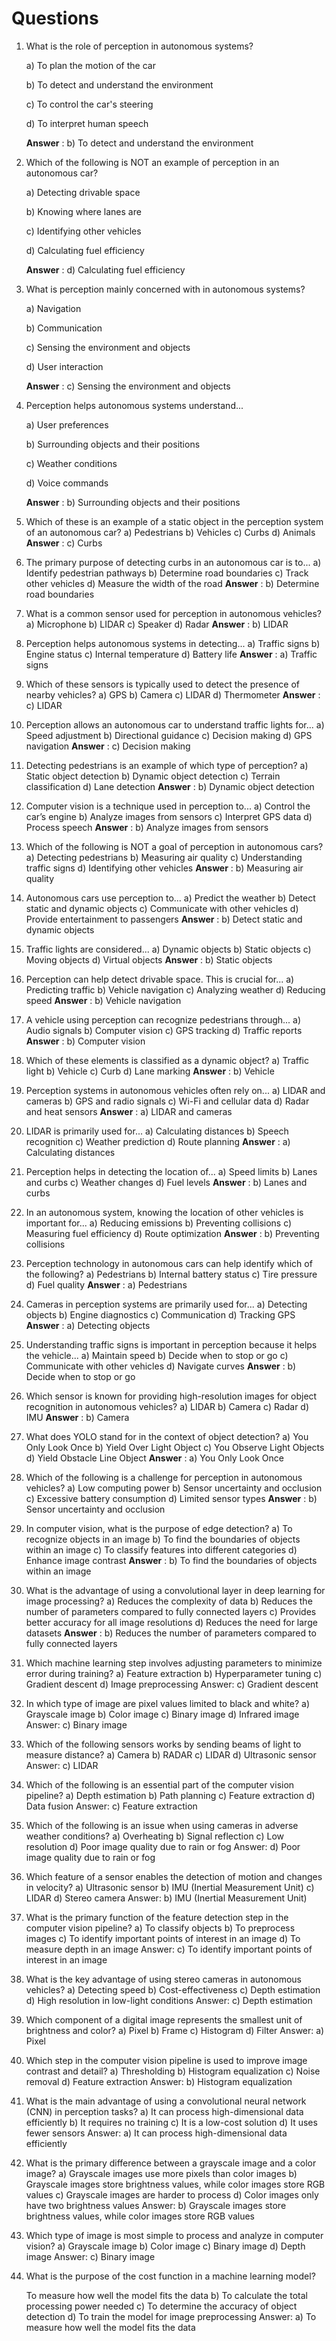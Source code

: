 # Questions

1. What is the role of perception in autonomous systems?

   a) To plan the motion of the car

   b) To detect and understand the environment

   c) To control the car's steering

   d) To interpret human speech

   **Answer** : b) To detect and understand the environment

1. Which of the following is NOT an example of perception in an autonomous car?

   a) Detecting drivable space

   b) Knowing where lanes are

   c) Identifying other vehicles

   d) Calculating fuel efficiency

   **Answer** : d) Calculating fuel efficiency

1. What is perception mainly concerned with in autonomous systems?
   
   a) Navigation
   
   b) Communication
   
   c) Sensing the environment and objects
   
   d) User interaction
   
   **Answer** : c) Sensing the environment and objects

1. Perception helps autonomous systems understand...
   
   a) User preferences
   
   b) Surrounding objects and their positions
   
   c) Weather conditions
   
   d) Voice commands
   
   **Answer** : b) Surrounding objects and their positions
1. Which of these is an example of a static object in the perception system of an autonomous car?
   a) Pedestrians
   b) Vehicles
   c) Curbs
   d) Animals
   **Answer** : c) Curbs
1. The primary purpose of detecting curbs in an autonomous car is to...
   a) Identify pedestrian pathways
   b) Determine road boundaries
   c) Track other vehicles
   d) Measure the width of the road
   **Answer** : b) Determine road boundaries
1. What is a common sensor used for perception in autonomous vehicles?
   a) Microphone
   b) LIDAR
   c) Speaker
   d) Radar
   **Answer** : b) LIDAR
1. Perception helps autonomous systems in detecting...
   a) Traffic signs
   b) Engine status
   c) Internal temperature
   d) Battery life
   **Answer** : a) Traffic signs
1. Which of these sensors is typically used to detect the presence of nearby vehicles?
   a) GPS
   b) Camera
   c) LIDAR
   d) Thermometer
   **Answer** : c) LIDAR
1. Perception allows an autonomous car to understand traffic lights for...
   a) Speed adjustment
   b) Directional guidance
   c) Decision making
   d) GPS navigation
   **Answer** : c) Decision making
1. Detecting pedestrians is an example of which type of perception?
   a) Static object detection
   b) Dynamic object detection
   c) Terrain classification
   d) Lane detection
   **Answer** : b) Dynamic object detection
1. Computer vision is a technique used in perception to...
   a) Control the car’s engine
   b) Analyze images from sensors
   c) Interpret GPS data
   d) Process speech
   **Answer** : b) Analyze images from sensors
1. Which of the following is NOT a goal of perception in autonomous cars?
   a) Detecting pedestrians
   b) Measuring air quality
   c) Understanding traffic signs
   d) Identifying other vehicles
   **Answer** : b) Measuring air quality
1. Autonomous cars use perception to...
   a) Predict the weather
   b) Detect static and dynamic objects
   c) Communicate with other vehicles
   d) Provide entertainment to passengers
   **Answer** : b) Detect static and dynamic objects
1. Traffic lights are considered...
   a) Dynamic objects
   b) Static objects
   c) Moving objects
   d) Virtual objects
   **Answer** : b) Static objects
1. Perception can help detect drivable space. This is crucial for...
   a) Predicting traffic
   b) Vehicle navigation
   c) Analyzing weather
   d) Reducing speed
   **Answer** : b) Vehicle navigation
1. A vehicle using perception can recognize pedestrians through...
   a) Audio signals
   b) Computer vision
   c) GPS tracking
   d) Traffic reports
   **Answer** : b) Computer vision
1. Which of these elements is classified as a dynamic object?
   a) Traffic light
   b) Vehicle
   c) Curb
   d) Lane marking
   **Answer** : b) Vehicle
1. Perception systems in autonomous vehicles often rely on...
   a) LIDAR and cameras
   b) GPS and radio signals
   c) Wi-Fi and cellular data
   d) Radar and heat sensors
   **Answer** : a) LIDAR and cameras
1. LIDAR is primarily used for...
   a) Calculating distances
   b) Speech recognition
   c) Weather prediction
   d) Route planning
   **Answer** : a) Calculating distances
1. Perception helps in detecting the location of...
   a) Speed limits
   b) Lanes and curbs
   c) Weather changes
   d) Fuel levels
   **Answer** : b) Lanes and curbs
1. In an autonomous system, knowing the location of other vehicles is important for...
   a) Reducing emissions
   b) Preventing collisions
   c) Measuring fuel efficiency
   d) Route optimization
   **Answer** : b) Preventing collisions
1. Perception technology in autonomous cars can help identify which of the following?
   a) Pedestrians
   b) Internal battery status
   c) Tire pressure
   d) Fuel quality
   **Answer** : a) Pedestrians
1. Cameras in perception systems are primarily used for...
   a) Detecting objects
   b) Engine diagnostics
   c) Communication
   d) Tracking GPS
   **Answer** : a) Detecting objects
1. Understanding traffic signs is important in perception because it helps the vehicle...
   a) Maintain speed
   b) Decide when to stop or go
   c) Communicate with other vehicles
   d) Navigate curves
   **Answer** : b) Decide when to stop or go
1. Which sensor is known for providing high-resolution images for object recognition in autonomous vehicles?
   a) LIDAR
   b) Camera
   c) Radar
   d) IMU
   **Answer** : b) Camera
1. What does YOLO stand for in the context of object detection?
   a) You Only Look Once
   b) Yield Over Light Object
   c) You Observe Light Objects
   d) Yield Obstacle Line Object
   **Answer** : a) You Only Look Once
1. Which of the following is a challenge for perception in autonomous vehicles?
   a) Low computing power
   b) Sensor uncertainty and occlusion
   c) Excessive battery consumption
   d) Limited sensor types
   **Answer** : b) Sensor uncertainty and occlusion
1. In computer vision, what is the purpose of edge detection?
   a) To recognize objects in an image
   b) To find the boundaries of objects within an image
   c) To classify features into different categories
   d) Enhance image contrast
   **Answer** : b) To find the boundaries of objects within an image
1. What is the advantage of using a convolutional layer in deep learning for image processing?
   a) Reduces the complexity of data
   b) Reduces the number of parameters compared to fully connected layers
   c) Provides better accuracy for all image resolutions
   d) Reduces the need for large datasets
   **Answer** : b) Reduces the number of parameters compared to fully connected layers



1. Which machine learning step involves adjusting parameters to minimize error during training?
   a)	Feature extraction
   b)	Hyperparameter tuning
   c)	Gradient descent
   d)	Image preprocessing
   Answer: c) Gradient descent
4. In which type of image are pixel values limited to black and white?
   a)	Grayscale image
   b)	Color image
   c)	Binary image
   d)	Infrared image
   Answer: c) Binary image
5. Which of the following sensors works by sending beams of light to measure distance?
   a)	Camera
   b)	RADAR
   c)	LIDAR
   d)	Ultrasonic sensor
   Answer: c) LIDAR
6. Which of the following is an essential part of the computer vision pipeline?
   a)	Depth estimation
   b)	Path planning
   c)	Feature extraction
   d)	Data fusion
   Answer: c) Feature extraction
7. Which of the following is an issue when using cameras in adverse weather conditions?
   a)	Overheating
   b)	Signal reflection
   c)	Low resolution
   d)	Poor image quality due to rain or fog
   Answer: d) Poor image quality due to rain or fog
    
8. Which feature of a sensor enables the detection of motion and changes in velocity?
   a)	Ultrasonic sensor
   b)	IMU (Inertial Measurement Unit)
   c)	LIDAR
   d)	Stereo camera
   Answer: b) IMU (Inertial Measurement Unit)
9. What is the primary function of the feature detection step in the computer vision pipeline?
   a)	To classify objects
   b)	To preprocess images
   c)	To identify important points of interest in an image
   d)	To measure depth in an image
   Answer: c) To identify important points of interest in an image
10. What is the key advantage of using stereo cameras in autonomous vehicles?
    a)	Detecting speed
    b)	Cost-effectiveness
    c)	Depth estimation
    d)	High resolution in low-light conditions
    Answer: c) Depth estimation
11. Which component of a digital image represents the smallest unit of brightness and color?
    a)	Pixel
    b)	Frame
    c)	Histogram
    d)	Filter
    Answer: a) Pixel
12. Which step in the computer vision pipeline is used to improve image contrast and detail?
    a)	Thresholding
    b)	Histogram equalization
    c)	Noise removal
    d)	Feature extraction
    Answer: b) Histogram equalization
13. What is the main advantage of using a convolutional neural network (CNN) in perception tasks?
    a)	It can process high-dimensional data efficiently
    b)	It requires no training
    c)	It is a low-cost solution
    d)	It uses fewer sensors
    Answer: a) It can process high-dimensional data efficiently
14. What is the primary difference between a grayscale image and a color image?
    a)	Grayscale images use more pixels than color images
    b)	Grayscale images store brightness values, while color images store RGB values
    c)	Grayscale images are harder to process
    d)	Color images only have two brightness values
    Answer: b) Grayscale images store brightness values, while color images store RGB values
15. Which type of image is most simple to process and analyze in computer vision?
    a)	Grayscale image
    b)	Color image
    c)	Binary image
    d)	Depth image
    Answer: c) Binary image
16. What is the purpose of the cost function in a machine learning model?

    To measure how well the model fits the data
    b)	To calculate the total processing power needed
    c)	To determine the accuracy of object detection
    d)	To train the model for image preprocessing
    Answer: a) To measure how well the model fits the data
